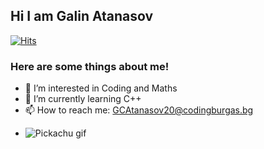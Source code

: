 ## Hi I am Galin Atanasov

[![Hits](https://hits.seeyoufarm.com/api/count/incr/badge.svg?url=https%3A%2F%2Fgithub.com%2Fgjbae1212%2Fhit-counter&count_bg=%23FF0000&title_bg=%23000000&icon=riseup.svg&icon_color=%2300DCFF&title=Visitors&edge_flat=true)](https://hits.seeyoufarm.com)
### Here are some things about me!
* 👀 I’m interested in Coding and Maths
* 🌱 I’m currently learning C++
* 📫 How to reach me: GCAtanasov20@codingburgas.bg
- ![Pickachu gif](https://c.tenor.com/3IACtMvxwdsAAAAC/pikachu-happy.gif)

<!---
GCAtanasov20/GCAtanasov20 is a ✨ special ✨ repository because its `README.md` (this file) appears on your GitHub profile.
You can click the Preview link to take a look at your changes.
--->
